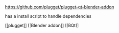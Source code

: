 https://github.com/plugget/plugget-qt-blender-addon

has a install script to handle dependencies

[[plugget]]
[[Blender addon]]
[[BQt]]